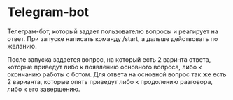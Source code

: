 # Telegram-bot
Телеграм-бот, который задает пользователю вопросы и реагирует на ответ. При запуске написать команду /start, а дальше действовать по желанию.

После запуска задается вопрос, на который есть 2 варинта ответа, которые приведут либо к появлению основного вопроса, либо к окончанию работы с ботом.
Для ответа на основной вопрос так же есть 2 варианта, которые опять приведут либо к продолению разговора, либо к его завершению.
